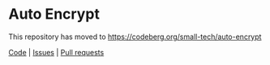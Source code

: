 # Auto Encrypt

This repository has moved to https://codeberg.org/small-tech/auto-encrypt

[Code](https://codeberg.org/small-tech/auto-encrypt) | [Issues](https://codeberg.org/small-tech/auto-encrypt/issues) | [Pull requests](https://codeberg.org/small-tech/auto-encrypt/pulls)
